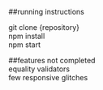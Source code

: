##running instructions

git clone {repository}<br/>
npm install<br/>
npm start<br/>

##features not completed<br/>
equality validators<br/>
few responsive glitches<br/>
